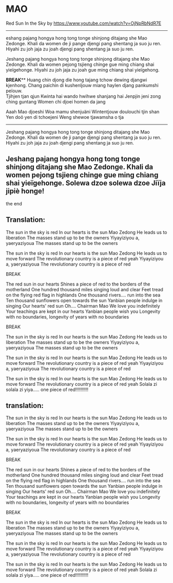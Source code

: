 # MAO
Red Sun In the Sky by https://www.youtube.com/watch?v=OjNpRbNdR7E

--------------
eshang pajang hongya hong tong tonge
shinjong ditajang she Mao Zedonge.
Khali da women de ji pange
djengi pang shentang ja suo ju ren.
Hiyahi zu joh
jaja zu joah
djengi pang shentang ja suo ju ren.

Jeshang pajang hongya hong tong tonge
shinjong ditajang she Mao Zedonge.
Khali da women pejong tsjieng chinge
gue ming chiang shai yieïgehonge.
Hiyahi zu joh
jaja zu joah
gue ming chiang shai yieïgehong.

******************BREAK********************
Huang chin djong die hong tajang
tchow dewing djangwi kjenhong.
Chang paichin di kushenljouw miang
haylen djang pankumshi peïouw.  
Tjihjen tjan qjun 
Kwinta hai wando hwihwe shanjang hai
Jenpjin jeni zong ching guntang
Women chi djoei homen da jang

Aaah Mao djoeshi 
Woa mamu shenjuäni 
Wintentjouw doulouchi tjin shan   
Yen doö yen di tchoejeni
Weng shewoe tjawamsha o tja  
************************************************
Jeshang pajang hongya hong tong tonge
shinjong ditajang she Mao Zedonge.
Khali da women de ji pange
djengi pang shentang ja suo ju ren.
Hiyahi zu joh
jaja zu joah
djengi pang shentang ja suo ju ren.

Jeshang pajang hongya hong tong tonge
shinjong ditajang she Mao Zedonge.
Khali da women pejong tsjieng chinge
gue ming chiang shai yieïgehonge.
Solewa dzoe solewa dzoe
Jiïja jipiè honge!
-----------------
the end

Translation:
-------------
The sun in the sky is red
In our hearts is the sun Mao Zedong
He leads us to liberation
The masses stand up to be the owners
Yiyayiziyou a, yaeryaziyoua
The masses stand up to be the owners

The sun in the sky is red
In our hearts is the sun Mao Zedong
He leads us to move forward
The revolutionary country is a piece of red yeah
Yiyayiziyou a, yaeryaziyoua
The revolutionary country is a piece of red

BREAK

The red sun in our hearts
Shines a piece of red to the borders of the motherland
One hundred thousand miles singing loud and clear
Feet tread on the flying red flag in highlands
One thousand rivers.... run into the sea
Ten thousand sunflowers open towards the sun
Yanbian people indulge in singing
Our hearts' red sun
Oh.... Chairman Mao
We love you indefinitely
Your teachings are kept in our hearts
Yanbian people wish you
Longevity with no boundaries, longevity of years with no boundaries

BREAK

The sun in the sky is red
In our hearts is the sun Mao Zedong
He leads us to liberation
The masses stand up to be the owners
Yiyayiziyou a, yaeryaziyoua
The masses stand up to be the owners

The sun in the sky is red
In our hearts is the sun Mao Zedong
He leads us to move forward
The revolutionary country is a piece of red yeah
Yiyayiziyou a, yaeryaziyoua
The revolutionary country is a piece of red

The sun in the sky is red
In our hearts is the sun Mao Zedong
He leads us to move forward
The revolutionary country is a piece of red yeah
Solala zi solala zi
yiya..... one piece of red!!!!!!!!!!

translation:
----------
The sun in the sky is red
In our hearts is the sun Mao Zedong
He leads us to liberation
The masses stand up to be the owners
Yiyayiziyou a, yaeryaziyoua
The masses stand up to be the owners

The sun in the sky is red
In our hearts is the sun Mao Zedong
He leads us to move forward
The revolutionary country is a piece of red yeah
Yiyayiziyou a, yaeryaziyoua
The revolutionary country is a piece of red

BREAK

The red sun in our hearts
Shines a piece of red to the borders of the motherland
One hundred thousand miles singing loud and clear
Feet tread on the flying red flag in highlands
One thousand rivers.... run into the sea
Ten thousand sunflowers open towards the sun
Yanbian people indulge in singing
Our hearts' red sun
Oh.... Chairman Mao
We love you indefinitely
Your teachings are kept in our hearts
Yanbian people wish you
Longevity with no boundaries, longevity of years with no boundaries

BREAK

The sun in the sky is red
In our hearts is the sun Mao Zedong
He leads us to liberation
The masses stand up to be the owners
Yiyayiziyou a, yaeryaziyoua
The masses stand up to be the owners

The sun in the sky is red
In our hearts is the sun Mao Zedong
He leads us to move forward
The revolutionary country is a piece of red yeah
Yiyayiziyou a, yaeryaziyoua
The revolutionary country is a piece of red

The sun in the sky is red
In our hearts is the sun Mao Zedong
He leads us to move forward
The revolutionary country is a piece of red yeah
Solala zi solala zi
yiya..... one piece of red!!!!!!!!!!
